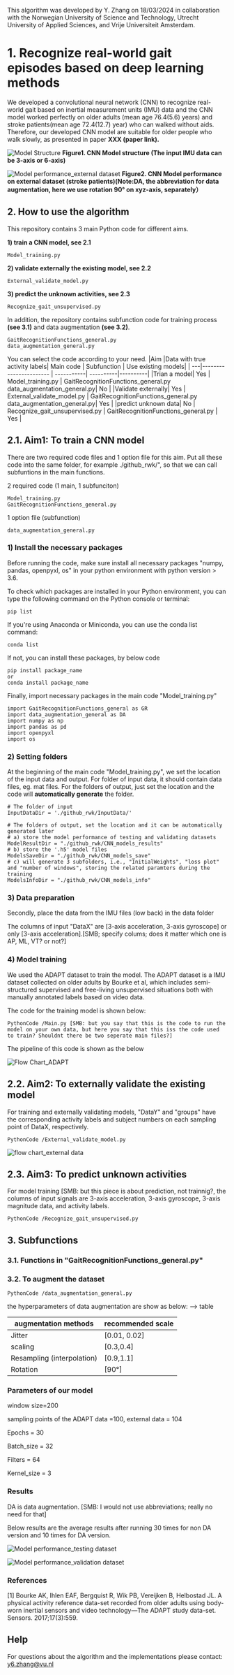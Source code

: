 This algorithm was developed by Y. Zhang on 18/03/2024 in collaboration with the Norwegian University of Science and Technology, Utrecht University of Applied Sciences, and Vrije Universiteit Amsterdam.


# 1. Recognize real-world gait episodes based on deep learning methods

We developed a convolutional neural network (CNN) to recognize real-world gait based on inertial measurement units (IMU) data and the CNN model worked perfectly on older adults (mean age 76.4(5.6) years) and stroke patients(mean age 72.4(12.7) year) who can walked without aids. Therefore, our developed CNN model are suitable for older people who walk slowly, as presented in paper **XXX (paper link).**

![Model Structure](images/Model%20Structure.png)
**Figure1. CNN Model structure (The input IMU data can be 3-axis or 6-axis)**

![Model performance_external dataset](/images/Model%20performance_external%20dataset.png)
**Figure2. CNN Model performance on external dataset (stroke patients)(Note:DA, the abbreviation for data augmentation, here we use rotation 90° on xyz-axis, separately）**


## 2. How to use the algorithm
This repository contains 3 main Python code for different aims. 

**1) train a CNN model, see 2.1**
```
Model_training.py
```
**2) validate externally the existing model, see 2.2**
```
External_validate_model.py
```
**3) predict the unknown activities, see 2.3**
```
Recognize_gait_unsupervised.py
```

In addition, the repository contains subfunction code for training process **(see 3.1)** and data augmentation **(see 3.2)**.
```
GaitRecognitionFunctions_general.py
data_augmentation_general.py
```

You can select the code according to your need.
|Aim |Data with true activity labels| Main code | Subfunction | Use existing models|
| ---|----------------------- | -----------| ----------|----------|
|Trian a model| Yes | Model_training.py | GaitRecognitionFunctions_general.py <br>data_augmentation_general.py| No |
|Validate externally| Yes | External_validate_model.py | GaitRecognitionFunctions_general.py <br>data_augmentation_general.py| Yes |
|predict unknown data| No | Recognize_gait_unsupervised.py | GaitRecognitionFunctions_general.py | Yes |


## 2.1. Aim1: To train a CNN model

There are two required code files and 1 option file for this aim. Put all these code into the same folder, for example ./github_rwk/", so that we can call subfuntions in the main functions.

2 required code (1 main, 1 subfunciton)
```
Model_training.py
GaitRecognitionFunctions_general.py
```
1 option file (subfunction)
```
data_augmentation_general.py
```

### 1) Install the necessary packages
Before running the code, make sure install all necessary packages "numpy, pandas, openpyxl, os" in your python environment with python version > 3.6.

To check which packages are installed in your Python environment, you can type the following command on the Python console or terminal:
```
pip list
```
If you're using Anaconda or Miniconda, you can use the conda list command:
```
conda list
```

If not, you can install these packages, by below code
```
pip install package_name
or
conda install package_name
```

Finally, import necessary packages in the main code "Model_training.py"
```
import GaitRecognitionFunctions_general as GR
import data_augmentation_general as DA
import numpy as np
import pandas as pd
import openpyxl
import os
```

### 2) Setting folders
At the beginning of the main code "Model_training.py", we set the location of the input data and output. For folder of input data, it should contain data files, eg. mat files. For the folders of output, just set the location and the code will **automatically generate** the folder.
```
# The folder of input
InputDataDir = './github_rwk/InputData/'

# The folders of output, set the location and it can be automatically generated later
# a) store the model performance of testing and validating datasets
ModelResultDir = "./github_rwk/CNN_models_results"
# b) store the '.h5' model files 
ModelsSaveDir = "./github_rwk/CNN_models_save"
# c) will generate 3 subfolders, i.e., "InitialWeights", "loss plot" and "number of windows", storing the related paramters during the training
ModelsInfoDir = "./github_rwk/CNN_models_info"
```

### 3) Data preparation
Secondly, place the data from the IMU files (low back) in the data folder

The columns of input "DataX" are [3-axis acceleration, 3-axis gyroscope] or only [3-axis acceleration].[SMB; specify colums; does it matter which one is AP, ML, VT? or not?]

### 4) Model training

We used the ADAPT dataset to train the model. The ADAPT dataset is a IMU dataset collected on older adults by Bourke et al, which includes semi-structured supervised and free-living unsupervised situations both with manually annotated labels based on video data.  

The code for the training model is shown below:

```
PythonCode /Main.py [SMB: but you say that this is the code to run the model on your own data, but here you say that this iss the code used to train? Shouldnt there be two seperate main files?]
```

The pipeline of this code is shown as the below

![Flow Chart_ADAPT](images/flow%20chart_ADAPT.png)


## 2.2. Aim2: To externally validate the existing model
For training and externally validating models, "DataY" and "groups" have the corresponding activity labels and subject numbers on each sampling point of DataX, respectively.

```
PythonCode /External_validate_model.py
```

![flow chart_external data](images/flow%20chart_external%20data.png)

## 2.3. Aim3: To predict unknown activities

For model training [SMB: but this piece is about prediction, not trainnig?, the columns of input signals are 3-axis acceleration, 3-axis gyroscope, 3-axis magnitude data, and activity labels.

```
PythonCode /Recognize_gait_unsupervised.py
```


## 3. Subfunctions
### 3.1. Functions in "GaitRecognitionFunctions_general.py"
### 3.2. To augment the dataset

```
PythonCode /data_augmentation_general.py
```

the hyperparameters of data augmentation are show as below: --> table

| augmentation methods       | recommended scale |
| -------------------------- | ----------------- |
| Jitter                     | [0.01, 0.02]      |
| scaling                    | [0.3,0.4]         |
| Resampling (interpolation) | [0.9,1.1]         |
| Rotation                   | [90°]             |


### Parameters of our model

window size=200 

sampling points of the ADAPT data =100, external data = 104

Epochs = 30

Batch_size = 32

Filters = 64 

Kernel_size = 3



### Results

DA is data augmentation. [SMB: I would not use abbreviations; really no need for that]

Below results are the average results after running 30 times for non DA version and 10 times for DA version.



![Model performance_testing dataset](images/Model%20performance_testing%20dataset.png)

![Model performance_validation dataset](images/Model%20performance_validation%20dataset.png)



### References

[1] Bourke AK, Ihlen EAF, Bergquist R, Wik PB, Vereijken B, Helbostad JL. A physical activity reference data-set recorded from older adults using body-worn inertial sensors and video technology—The ADAPT study data-set. Sensors. 2017;17(3):559.



## Help

For questions about the algorithm and the implementations please contact: [y6.zhang@vu.nl](mailto:y6.zhang@vu.nl)
